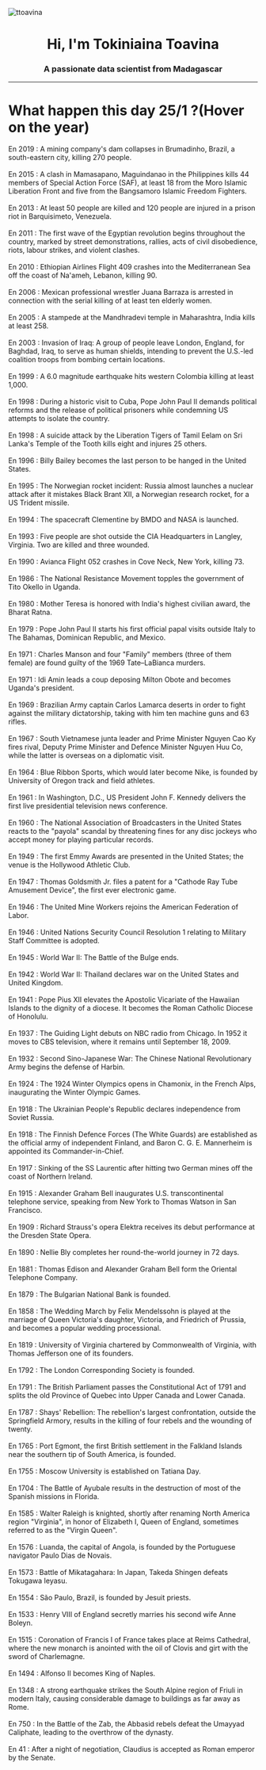 
<p align="left"> <img src="https://komarev.com/ghpvc/?username=ttoavina&label=Profile%20views&color=0e75b6&style=flat" alt="ttoavina" /> </p>
<h1 align="center">Hi, I'm Tokiniaina Toavina</h1>
<h3 align="center">A passionate data scientist from Madagascar</h3>
    
<hr/>
<h1> What happen this day 25/1 ?(Hover on the year)</h1>

En 2019 : A mining company's dam collapses in Brumadinho, Brazil, a south-eastern city, killing 270 people.
<br/><br/>
En 2015 : A clash in Mamasapano, Maguindanao in the Philippines kills 44 members of Special Action Force (SAF), at least 18 from the Moro Islamic Liberation Front and five from the Bangsamoro Islamic Freedom Fighters.
<br/><br/>
En 2013 : At least 50 people are killed and 120 people are injured in a prison riot in Barquisimeto, Venezuela.
<br/><br/>
En 2011 : The first wave of the Egyptian revolution begins throughout the country, marked by street demonstrations, rallies, acts of civil disobedience, riots, labour strikes, and violent clashes.
<br/><br/>
En 2010 : Ethiopian Airlines Flight 409 crashes into the Mediterranean Sea off the coast of Na'ameh, Lebanon, killing 90.
<br/><br/>
En 2006 : Mexican professional wrestler Juana Barraza is arrested in connection with the serial killing of at least ten elderly women.
<br/><br/>
En 2005 : A stampede at the Mandhradevi temple in Maharashtra, India kills at least 258.
<br/><br/>
En 2003 : Invasion of Iraq: A group of people leave London, England, for Baghdad, Iraq, to serve as human shields, intending to prevent the U.S.-led coalition troops from bombing certain locations.
<br/><br/>
En 1999 : A 6.0 magnitude earthquake hits western Colombia killing at least 1,000.
<br/><br/>
En 1998 : During a historic visit to Cuba, Pope John Paul II demands political reforms and the release of political prisoners while condemning US attempts to isolate the country.
<br/><br/>
En 1998 : A suicide attack by the Liberation Tigers of Tamil Eelam on Sri Lanka's Temple of the Tooth kills eight and injures 25 others.
<br/><br/>
En 1996 : Billy Bailey becomes the last person to be hanged in the United States.
<br/><br/>
En 1995 : The Norwegian rocket incident: Russia almost launches a nuclear attack after it mistakes Black Brant XII, a Norwegian research rocket, for a US Trident missile.
<br/><br/>
En 1994 : The spacecraft Clementine by BMDO and NASA is launched.
<br/><br/>
En 1993 : Five people are shot outside the CIA Headquarters in Langley, Virginia. Two are killed and three wounded.
<br/><br/>
En 1990 : Avianca Flight 052 crashes in Cove Neck, New York, killing 73.
<br/><br/>
En 1986 : The National Resistance Movement topples the government of Tito Okello in Uganda.
<br/><br/>
En 1980 : Mother Teresa is honored with India's highest civilian award, the Bharat Ratna.
<br/><br/>
En 1979 : Pope John Paul II starts his first official papal visits outside Italy to The Bahamas, Dominican Republic, and Mexico.
<br/><br/>
En 1971 : Charles Manson and four "Family" members (three of them female) are found guilty of the 1969 Tate–LaBianca murders.
<br/><br/>
En 1971 : Idi Amin leads a coup deposing Milton Obote and becomes Uganda's president.
<br/><br/>
En 1969 : Brazilian Army captain Carlos Lamarca deserts in order to fight against the military dictatorship, taking with him ten machine guns and 63 rifles.
<br/><br/>
En 1967 : South Vietnamese junta leader and Prime Minister Nguyen Cao Ky fires rival, Deputy Prime Minister and Defence Minister Nguyen Huu Co, while the latter is overseas on a diplomatic visit.
<br/><br/>
En 1964 : Blue Ribbon Sports, which would later become Nike, is founded by University of Oregon track and field athletes.
<br/><br/>
En 1961 : In Washington, D.C., US President John F. Kennedy delivers the first live presidential television news conference.
<br/><br/>
En 1960 : The National Association of Broadcasters in the United States reacts to the "payola" scandal by threatening fines for any disc jockeys who accept money for playing particular records.
<br/><br/>
En 1949 : The first Emmy Awards are presented in the United States; the venue is the Hollywood Athletic Club.
<br/><br/>
En 1947 : Thomas Goldsmith Jr. files a patent for a "Cathode Ray Tube Amusement Device", the first ever electronic game.
<br/><br/>
En 1946 : The United Mine Workers rejoins the American Federation of Labor.
<br/><br/>
En 1946 : United Nations Security Council Resolution 1 relating to Military Staff Committee is adopted.
<br/><br/>
En 1945 : World War II: The Battle of the Bulge ends.
<br/><br/>
En 1942 : World War II: Thailand declares war on the United States and United Kingdom.
<br/><br/>
En 1941 : Pope Pius XII elevates the Apostolic Vicariate of the Hawaiian Islands to the dignity of a diocese. It becomes the Roman Catholic Diocese of Honolulu.
<br/><br/>
En 1937 : The Guiding Light debuts on NBC radio from Chicago. In 1952 it moves to CBS television, where it remains until September 18, 2009.
<br/><br/>
En 1932 : Second Sino-Japanese War: The Chinese National Revolutionary Army begins the defense of Harbin.
<br/><br/>
En 1924 : The 1924 Winter Olympics opens in Chamonix, in the French Alps, inaugurating the Winter Olympic Games.
<br/><br/>
En 1918 : The Ukrainian People's Republic declares independence from Soviet Russia.
<br/><br/>
En 1918 : The Finnish Defence Forces (The White Guards) are established as the official army of independent Finland, and Baron C. G. E. Mannerheim is appointed its Commander-in-Chief.
<br/><br/>
En 1917 : Sinking of the SS Laurentic after hitting two German mines off the coast of Northern Ireland.
<br/><br/>
En 1915 : Alexander Graham Bell inaugurates U.S. transcontinental telephone service, speaking from New York to Thomas Watson in San Francisco.
<br/><br/>
En 1909 : Richard Strauss's opera Elektra receives its debut performance at the Dresden State Opera.
<br/><br/>
En 1890 : Nellie Bly completes her round-the-world journey in 72 days.
<br/><br/>
En 1881 : Thomas Edison and Alexander Graham Bell form the Oriental Telephone Company.
<br/><br/>
En 1879 : The Bulgarian National Bank is founded.
<br/><br/>
En 1858 : The Wedding March by Felix Mendelssohn is played at the marriage of Queen Victoria's daughter, Victoria, and Friedrich of Prussia, and becomes a popular wedding processional.
<br/><br/>
En 1819 : University of Virginia chartered by Commonwealth of Virginia, with Thomas Jefferson one of its founders.
<br/><br/>
En 1792 : The London Corresponding Society is founded.
<br/><br/>
En 1791 : The British Parliament passes the Constitutional Act of 1791 and splits the old Province of Quebec into Upper Canada and Lower Canada.
<br/><br/>
En 1787 : Shays' Rebellion: The rebellion's largest confrontation, outside the Springfield Armory, results in the killing of four rebels and the wounding of twenty.
<br/><br/>
En 1765 : Port Egmont, the first British settlement in the Falkland Islands near the southern tip of South America, is founded.
<br/><br/>
En 1755 : Moscow University is established on Tatiana Day.
<br/><br/>
En 1704 : The Battle of Ayubale results in the destruction of most of the Spanish missions in Florida.
<br/><br/>
En 1585 : Walter Raleigh is knighted, shortly after renaming North America region "Virginia", in honor of Elizabeth I, Queen of England, sometimes referred to as the "Virgin Queen".
<br/><br/>
En 1576 : Luanda, the capital of Angola, is founded by the Portuguese navigator Paulo Dias de Novais.
<br/><br/>
En 1573 : Battle of Mikatagahara: In Japan, Takeda Shingen defeats Tokugawa Ieyasu.
<br/><br/>
En 1554 : São Paulo, Brazil, is founded by Jesuit priests.
<br/><br/>
En 1533 : Henry VIII of England secretly marries his second wife Anne Boleyn.
<br/><br/>
En 1515 : Coronation of Francis I of France takes place at Reims Cathedral, where the new monarch is anointed with the oil of Clovis and girt with the sword of Charlemagne.
<br/><br/>
En 1494 : Alfonso II becomes King of Naples.
<br/><br/>
En 1348 : A strong earthquake strikes the South Alpine region of Friuli in modern Italy, causing considerable damage to buildings as far away as Rome.
<br/><br/>
En 750 : In the Battle of the Zab, the Abbasid rebels defeat the Umayyad Caliphate, leading to the overthrow of the dynasty.
<br/><br/>
En 41 : After a night of negotiation, Claudius is accepted as Roman emperor by the Senate.
<br/><br/>
